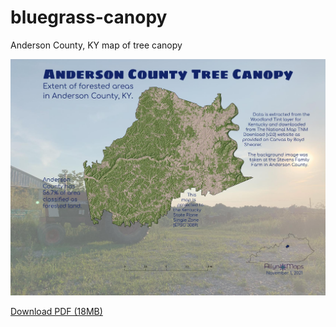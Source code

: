# bluegrass-canopy
Anderson County, KY map of tree canopy

![Anderson County tree canopy map](images\bluegrassc-canopy.jpg)

[Download PDF (18MB)](canopytext.pdf)
